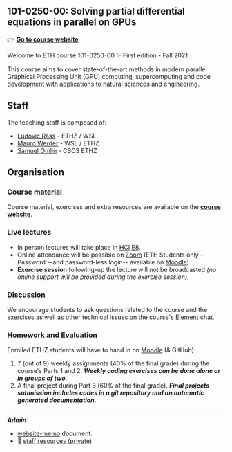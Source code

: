 ## 101-0250-00: Solving partial differential equations in parallel on GPUs

👉 [**Go to course website**](https://eth-vaw-glaciology.github.io/course-101-0250-00/)

Welcome to ETH course 101-0250-00 ✨ First edition - Fall 2021

This course aims to cover state-of-the-art methods in modern parallel Graphical Processing Unit (GPU) computing, supercomputing and code development with applications to natural sciences and engineering.

## Staff
The teaching staff is composed of:
- [Ludovic Räss](https://vaw.ethz.ch/en/people/person-detail.MjcwOTYw.TGlzdC8xOTYxLDE1MTczNjI1ODA=.html) - ETHZ / WSL
- [Mauro Werder](https://vaw.ethz.ch/en/personen/person-detail.html?persid=124402) - WSL / ETHZ
- [Samuel Omlin](https://www.cscs.ch/about/staff/) - CSCS ETHZ

## Organisation

### Course material
Course material, exercises and extra resources are available on the [**course website**](https://eth-vaw-glaciology.github.io/course-101-0250-00/).

### Live lectures
- In person lectures will take place in [HCI](http://www.mapsearch.ethz.ch/map/mapSearchPre.do?gebaeudeMap=HCI&geschossMap=E&raumMap=8&farbcode=c010&lang=en) [E8](http://www.rauminfo.ethz.ch/Rauminfo/grundrissplan.gif?gebaeude=HCI&geschoss=E&raumNr=8&lang=en).
- Online attendance will be possible on [Zoom](https://ethz.zoom.us/j/61047225026) (ETH Students only - Password --and password-less login-- available on [Moodle](https://moodle-app2.let.ethz.ch/course/view.php?id=15755)).
- **Exercise session** following-up the lecture will not be broadcasted _(no online support will be provided during the exercise session)_.

### Discussion
We encourage students to ask questions related to the course and the exercises as well as other technical issues on the course's [Element](https://chat.ethz.ch) chat.

### Homework and Evaluation
Enrolled ETHZ students will have to hand in on [Moodle](https://moodle-app2.let.ethz.ch/course/view.php?id=15755) (& GitHub):
1. 7 (out of 9) weekly assignments (40% of the final grade) during the course's Parts 1 and 2. _**Weekly coding exercises can be done alone or in groups of two**_.
2. A final project during Part 3 (60% of the final grade). _**Final projects submission includes codes in a git repository and an automatic generated documentation**_.

---

_**Admin**_
- [website-memo](website-memo.md) document.
- 🔗 [staff resources (private)](https://github.com/eth-vaw-glaciology/course-101-0250-00-staff)
